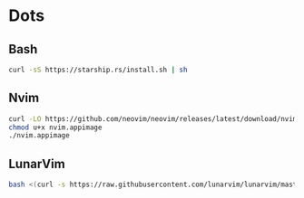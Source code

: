 # Dots

## Bash

```bash
curl -sS https://starship.rs/install.sh | sh
```

## Nvim

```bash
curl -LO https://github.com/neovim/neovim/releases/latest/download/nvim.appimage
chmod u+x nvim.appimage
./nvim.appimage
```

## LunarVim

```bash
bash <(curl -s https://raw.githubusercontent.com/lunarvim/lunarvim/master/utils/installer/install.sh)
```
